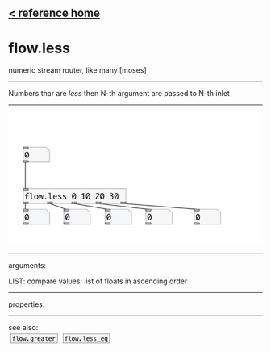 [< reference home](index.html)
---

# flow.less


numeric stream router, like many [moses]

---

Numbers thar are *less* then N-th argument are passed to N-th inlet
<br>


---


![example](examples/flow.less-example.jpg)

---
arguments:

LIST: compare values: list of floats in ascending
            order<br>

---
properties:


---
see also:<br>
[![flow.greater](img/object_flow.greater.png)](flow.greater.html)
[![flow.less_eq](img/object_flow.less_eq.png)](flow.less_eq.html)
